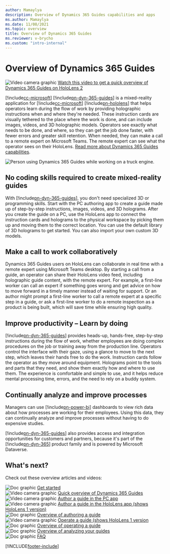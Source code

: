 ```yaml
---
author: Mamaylya
description: Overview of Dynamics 365 Guides capabilities and apps
ms.author: Mamaylya
ms.date: 11/08/2021
ms.topic: overview
title: Overview of Dynamics 365 Guides
ms.reviewer: v-brycho
ms.custom: "intro-internal"
---
```


# Overview of Dynamics 365 Guides

![Video camera graphic](media/video-camera.PNG "Video camera graphic") [Watch this video to get a quick overview of Dynamics 365 Guides on HoloLens 2](https://www.youtube.com/watch?v=V8c3pDKdHEc)

[!include[cc-microsoft](../includes/cc-microsoft.md)] [!include[pn-dyn-365-guides](../includes/pn-dyn-365-guides.md)] is a mixed-reality application for [!include[cc-microsoft](../includes/cc-microsoft.md)] [!include[pn-hololens](../includes/pn-hololens.md)] that helps operators learn during the flow of work by providing holographic instructions when and where they're needed. These instruction cards are visually tethered to the place where the work is done, and can include images, videos, and 3D holographic models. Operators see exactly what needs to be done, and where, so they can get the job done faster, with fewer errors and greater skill retention. When needed, they can make a call to a remote expert on Microsoft Teams. The remote expert can see what the operator sees on their HoloLens. [Read more about Dynamics 365 Guides capabilities](https://dynamics.microsoft.com/mixed-reality/guides/?ef_id=34bba79ef37214ad99adc7aaf4d29e4f:G:s&OCID=AID2100366_SEM_34bba79ef37214ad99adc7aaf4d29e4f:G:s&msclkid=34bba79ef37214ad99adc7aaf4d29e4f).

![Person using Dynamics 365 Guides while working on a truck engine.](media/woman-at-work.PNG "Person using Dynamics 365 Guides while working on a truck engine") 

## No coding skills required to create mixed-reality guides

With [!include[pn-dyn-365-guides](../includes/pn-dyn-365-guides.md)], you don't need specialized 3D or programming skills. Start with the PC authoring app to create a guide made up of step-by-step instructions, images, videos, and 3D holograms. After you create the guide on a PC, use the HoloLens app to connect the instruction cards and holograms to the physical workspace by picking them up and moving them to the correct location. You can use the default library of 3D holograms to get started. You can also import your own custom 3D models.

## Make a call to work collaboratively

Dynamics 365 Guides users on HoloLens can collaborate in real time with a remote expert using Microsoft Teams desktop. By starting a call from a guide, an operator can share their HoloLens video feed, including holographic guide content, with the remote expert. For example, a first-line worker can call an expert if something goes wrong and get advice on how to move forward in a timely manner instead of waiting for support. Or an author might prompt a first-line worker to call a remote expert at a specific step in a guide, or ask a first-line worker to do a remote inspection as a product is being built, which will save time while ensuring high quality.

## Improve productivity – Learn by doing

[!include[pn-dyn-365-guides](../includes/pn-dyn-365-guides.md)] provides heads-up, hands-free, step-by-step instructions during the flow of work, whether employees are doing complex procedures on the job or training away from the production line. Operators control the interface with their gaze, using a glance to move to the next step, which leaves their hands free to do the work. Instruction cards follow the operator as they move around equipment. Holograms point to the tools and parts that they need, and show them exactly how and where to use them. The experience is comfortable and simple to use, and it helps reduce mental processing time, errors, and the need to rely on a buddy system.

## Continually analyze and improve processes

Managers can use [!include[pn-power-bi](../includes/pn-power-bi.md)] dashboards to view rich data about how processes are working for their employees. Using this data, they can continually analyze and improve processes without having to do expensive studies.

[!include[pn-dyn-365-guides](../includes/pn-dyn-365-guides.md)] also provides access and integration opportunities for customers and partners, because it's part of the [!include[pn-dyn-365](../includes/pn-dyn-365.md)] product family and is powered by Microsoft Dataverse.

## What's next?

Check out these overview articles and videos:

![Doc graphic](media/doc-icon.PNG "Doc graphic") [Get started](get-started.md)<br>
![Video camera graphic](media/video-camera.PNG "Video camera graphic") [Quick overview of Dynamics 365 Guides](https://aka.ms/guidesoverview)<br>
![Video camera graphic](media/video-camera.PNG "Video camera graphic") [Author a guide in the PC app](https://aka.ms/pcauthor)<br>
![Video camera graphic](media/video-camera.PNG "Video camera graphic") [Author a guide in the HoloLens app (shows HoloLens 1 version)](https://aka.ms/hololensauthor)<br>
![Doc graphic](media/doc-icon.PNG "Doc graphic") [Overview of authoring a guide](authoring-overview.md)<br>
![Video camera graphic](media/video-camera.PNG "Video camera graphic") [Operate a guide (shows HoloLens 1 version](https://aka.ms/guidesoperate)<br>
![Doc graphic](media/doc-icon.PNG "Doc graphic") [Overview of operating a guide](operator-overview.md)<br>
![Doc graphic](media/doc-icon.PNG "Doc graphic") [Overview of analyzing your guides](analytics-guide.md)<br>
![Doc graphic](media/doc-icon.PNG "Doc graphic") [FAQ](faq.md)


[!INCLUDE[footer-include](../includes/footer-banner.md)]
